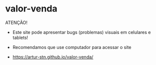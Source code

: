 # valor-venda

ATENÇÃO!
- Este site pode apresentar bugs (problemas) visuais em celulares e tablets!
- Recomendamos que use computador para acessar o site

- https://artur-stn.github.io/valor-venda/
